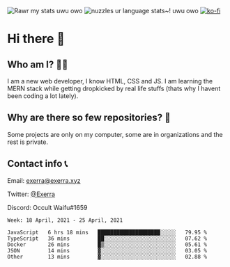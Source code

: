 ![Rawr my stats uwu owo](https://github-readme-stats.vercel.app/api?username=Exerra&show_icons=true&theme=buefy)
![nuzzles ur language stats~! uwu owo](https://github-readme-stats.vercel.app/api/top-langs/?username=Exerra&layout=compact)
[![ko-fi](https://www.ko-fi.com/img/githubbutton_sm.svg)](https://ko-fi.com/X8X130H96)
# Hi there 👋
## Who am I? 🙋‍♀️
I am a new web developer, I know HTML, CSS and JS. I am learning the MERN stack while getting dropkicked by real life stuffs (thats why I havent been coding a lot lately).
## Why are there so few repositories? 🤔
Some projects are only on my computer, some are in organizations and the rest is private.
## Contact info 📞
Email: [exerra@exerra.xyz](mailto:exerra@exerra.xyz)

Twitter: [@Exerra](https://twitter.com/exerra)

Discord: Occult Waifu#1659

<!--START_SECTION:waka-->
```text
Week: 18 April, 2021 - 25 April, 2021

JavaScript   6 hrs 18 mins   ████████████████████░░░░░   79.95 % 
TypeScript   36 mins         ██░░░░░░░░░░░░░░░░░░░░░░░   07.62 % 
Docker       26 mins         █▒░░░░░░░░░░░░░░░░░░░░░░░   05.61 % 
JSON         14 mins         ▓░░░░░░░░░░░░░░░░░░░░░░░░   03.05 % 
Other        13 mins         ▓░░░░░░░░░░░░░░░░░░░░░░░░   02.88 % 
```
<!--END_SECTION:waka-->

